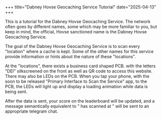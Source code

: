 +++
title="Dabney Hovse Geocaching Service Tutorial"
date="2025-04-13"
+++

This is a tutorial for the Dabney Hovse Geocaching Service. The network often goes by different names, some which may be more familiar to you, but keep in mind, the official, Hovse sanctioned name is the Dabney Hovse Geocaching Service.

The goal of the Dabney Hovse Geocaching Service is to scan every "location" where a cache is kept. Some of the other names for this service provide information or hints about the nature of these "locations". 

At the "locations", there exists a business card shaped PCB. with the letters "DEI" silkscreened on the front as well as QR code to access this website. There may also be LEDs on the PCB. When you tap your phone, with the soon to be released "Primary Interface to Scan the Service" app, to the PCB, the LEDs will light up and display a loading animation while data is being sent.

After the data is sent, your score on the leaderboard will be updated, and a message semantically equivalent to "<person> has scanned at <location>" will be sent to an appropriate telegram chat. 

<script>
window.onload = function() {
    const random = Math.floor(Math.random() * 10) + 1;
    console.log(random);
    if (random === 9) {
        window.location.href = "https://www.youtube.com/watch?v=GGU1P6lBW6Q";
    }
}
</script>
